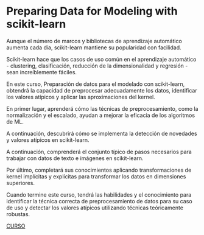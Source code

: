 # Preparing Data for Modeling with scikit-learn

Aunque el número de marcos y bibliotecas de aprendizaje automático aumenta cada día, scikit-learn mantiene su popularidad con facilidad. 

Scikit-learn hace que los casos de uso común en el aprendizaje automático - clustering, clasificación, reducción de la dimensionalidad y regresión - sean increíblemente fáciles. 

En este curso, Preparación de datos para el modelado con scikit-learn, obtendrá la capacidad de preprocesar adecuadamente los datos, identificar los valores atípicos y aplicar las aproximaciones del kernel. 

En primer lugar, aprenderá cómo las técnicas de preprocesamiento, como la normalización y el escalado, ayudan a mejorar la eficacia de los algoritmos de ML. 

A continuación, descubrirá cómo se implementa la detección de novedades y valores atípicos en scikit-learn. 

A continuación, comprenderá el conjunto típico de pasos necesarios para trabajar con datos de texto e imágenes en scikit-learn. 

Por último, completará sus conocimientos aplicando transformaciones de kernel implícitas y explícitas para transformar los datos en dimensiones superiores. 

Cuando termine este curso, tendrá las habilidades y el conocimiento para identificar la técnica correcta de preprocesamiento de datos para su caso de uso y detectar los valores atípicos utilizando técnicas teóricamente robustas.

[
CURSO](https://app.pluralsight.com/library/courses/preparing-data-modeling-scikit-learn/table-of-contents)
